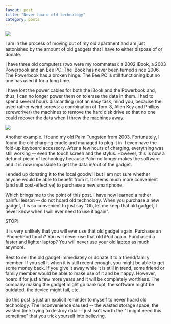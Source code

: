 ```yaml
---
layout: post
title: "Never hoard old technology"
category: posts
---
```


<div class="media span4 pull-left">
<a href="http://db.tt/chc6c8cR">
<img src="http://db.tt/chc6c8cR" class="media-object noshadow"/></a>
</div>

I am in the process of moving out of my old apartment and am just
astonished by the amount of old gadgets that I have to either dispose of
or donate. 

I have three old computers (two were my roommates): a 2002 iBook, a 2003
Powerbook and an Eee PC. The iBook has never been turned since 2006. The
Powerbook has a broken hinge. The Eee PC is still functioning but no one
has used it for a long time. 

I have lost the power cables for both the iBook and the Powerbook and,
thus, I can no longer power them on to erase the data in them. I had to
spend several hours dismantling (not an easy task, mind you, because the
used rather weird screws: a combination of Torx-8, Allen Key and
Phillips screwdriver) the machines to remove the hard disk drive so that
no one could recover the data when I threw the machines away.

<div class="media span4 pull-right">
<a href="http://db.tt/UyAlCw3l">
<img src="http://db.tt/UyAlCw3l" class="media-object noshadow"/></a>
</div>

Another example. I found my old Palm Tungsten from 2003. Fortunately, I
found the old charging cradle and managed to plug it in. I even have the
fold-up keyboard accessory. After a few hours of charging, everything
was still working -- even the touch screen and the stylus. However, this
is now a defunct piece of technology because Palm no longer makes the
software and it is now impossible to get the data in/out of the gadget.

I ended up donating it to the local goodwill but I am not sure whether
anyone would be able to benefit from it. It seems much more convenient
(and still cost-effective) to purchase a new smartphone.

Which brings me to the point of this post. I have now learned a rather
painful lesson -- do not hoard old technology. When you purchase a new
gadget, it is so convenient to just say "Oh, let me keep that old
gadget, I never know when I will ever need to use it again".

STOP!

It is very unlikely that you will ever use that old gadget again.
Purchase an iPhone/iPod touch? You will never use that old iPod again.
Purchased a faster and lighter laptop? You will never use your old
laptop as much anymore.

Best to sell the old gadget immediately or donate it to a friend/family
member. If you sell it when it is still recent enough, you might be able
to get some money back. If you give it away while it is still in trend,
some friend or family member would be able to make use of it and be
happy. However, hoard it for just a few more years and it will be
completely worthless. The company making the gadget might go bankrupt,
the software might be outdated, the device might fail, etc.

So this post is just an explicit reminder to myself to never hoard old
technology. The inconvenience caused -- the wasted storage space, the
wasted time trying to destroy data -- just isn't worth the "I might need
this sometime" that you trick yourself into believing.

